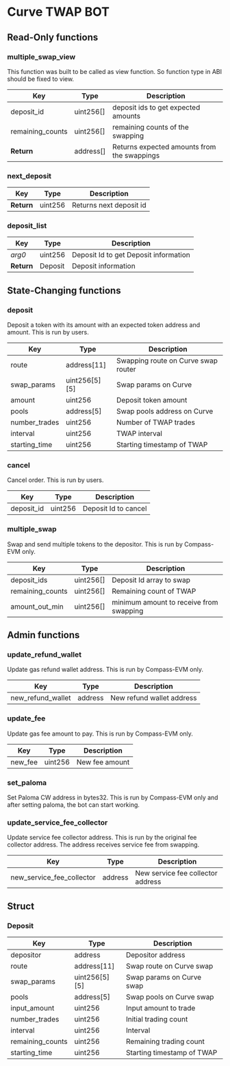 # Curve TWAP BOT

## Read-Only functions

### multiple_swap_view

This function was built to be called as view function. So function type in ABI should be fixed to view.

| Key              | Type      | Description                                 |
| ---------------- | --------- | ------------------------------------------- |
| deposit_id       | uint256[] | deposit ids to get expected amounts         |
| remaining_counts | uint256[] | remaining counts of the swapping            |
| **Return**       | address[] | Returns expected amounts from the swappings |

### next_deposit

| Key        | Type    | Description             |
| ---------- | ------- | ----------------------- |
| **Return** | uint256 | Returns next deposit id |

### deposit_list

| Key        | Type    | Description                           |
| ---------- | ------- | ------------------------------------- |
| *arg0*     | uint256 | Deposit Id to get Deposit information |
| **Return** | Deposit | Deposit information                   |


## State-Changing functions

### deposit

Deposit a token with its amount with an expected token address and amount. This is run by users.

| Key           | Type          | Description                         |
| ------------- | ------------- | ----------------------------------- |
| route         | address[11]   | Swapping route on Curve swap router |
| swap_params   | uint256[5][5] | Swap params on Curve                |
| amount        | uint256       | Deposit token amount                |
| pools         | address[5]    | Swap pools address on Curve         |
| number_trades | uint256       | Number of TWAP trades               |
| interval      | uint256       | TWAP interval                       |
| starting_time | uint256       | Starting timestamp of TWAP          |

### cancel

Cancel order. This is run by users.

| Key        | Type    | Description          |
| ---------- | ------- | -------------------- |
| deposit_id | uint256 | Deposit Id to cancel |


### multiple_swap

Swap and send multiple tokens to the depositor. This is run by Compass-EVM only.

| Key              | Type      | Description                             |
| ---------------- | --------- | --------------------------------------- |
| deposit_ids      | uint256[] | Deposit Id array to swap                |
| remaining_counts | uint256[] | Remaining count of TWAP                 |
| amount_out_min   | uint256[] | minimum amount to receive from swapping |

## Admin functions

### update_refund_wallet

Update gas refund wallet address.  This is run by Compass-EVM only.

| Key               | Type    | Description               |
| ----------------- | ------- | ------------------------- |
| new_refund_wallet | address | New refund wallet address |

### update_fee

Update gas fee amount to pay.  This is run by Compass-EVM only.

| Key     | Type    | Description    |
| ------- | ------- | -------------- |
| new_fee | uint256 | New fee amount |

### set_paloma

Set Paloma CW address in bytes32.  This is run by Compass-EVM only and after setting paloma, the bot can start working.

### update_service_fee_collector

Update service fee collector address.  This is run by the original fee collector address. The address receives service fee from swapping.

| Key                       | Type    | Description                       |
| ------------------------- | ------- | --------------------------------- |
| new_service_fee_collector | address | New service fee collector address |

## Struct

### Deposit

| Key              | Type          | Description                |
| ---------------- | ------------- | -------------------------- |
| depositor        | address       | Depositor address          |
| route            | address[11]   | Swap route on Curve swap   |
| swap_params      | uint256[5][5] | Swap params on Curve swap  |
| pools            | address[5]    | Swap pools on Curve swap   |
| input_amount     | uint256       | Input amount to trade      |
| number_trades    | uint256       | Initial trading count      |
| interval         | uint256       | Interval                   |
| remaining_counts | uint256       | Remaining trading count    |
| starting_time    | uint256       | Starting timestamp of TWAP |

